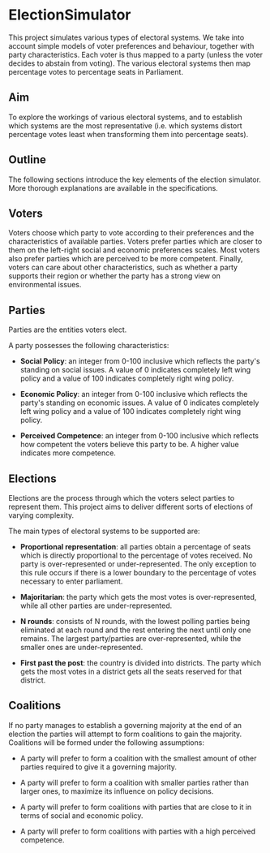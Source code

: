 ElectionSimulator
=================

This project simulates various types of electoral systems. We take into account
simple models of voter preferences and behaviour, together with party
characteristics. Each voter is thus mapped to a party (unless the voter decides
to abstain from voting). The various electoral systems then map percentage votes
to percentage seats in Parliament. 

Aim
---

To explore the workings of various electoral systems, and to establish which
systems are the most representative (i.e. which systems distort percentage votes
least when transforming them into percentage seats).

Outline
-------

The following sections introduce the key elements of the election simulator. 
More thorough explanations are available in the specifications.


Voters
------
Voters choose which party to vote according to their preferences and the 
characteristics of available parties. Voters prefer parties which are closer to
them on the left-right social and economic preferences scales. Most voters also
prefer parties which are perceived to be more competent. Finally, voters can
care about other characteristics, such as whether a party supports their region
or whether the party has a strong view on environmental issues. 

Parties
-------
Parties are the entities voters elect.

A party possesses the following characteristics:

 * **Social Policy**: an integer from 0-100 inclusive which reflects the
     party's standing on social issues. A value of 0 indicates completely left
     wing policy and a value of 100 indicates completely right wing policy.

 * **Economic Policy**: an integer from 0-100 inclusive which reflects the
     party's standing on economic issues. A value of 0 indicates completely left
     wing policy and a value of 100 indicates completely right wing policy.

 * **Perceived Competence**: an integer from 0-100 inclusive which reflects how
     competent the voters believe this party to be. A higher value indicates
     more competence.


Elections
---------
Elections are the process through which the voters select parties to represent
them. This project aims to deliver different sorts of elections of varying
complexity.

The main types of electoral systems to be supported are:

 * **Proportional representation**: all parties obtain a percentage of seats
     which is directly proportional to the percentage of votes received. No
     party is over-represented or under-represented. The only exception to this
     rule occurs if there is a lower boundary to the percentage of votes
     necessary to enter parliament. 

 * **Majoritarian**: the party which gets the most votes is over-represented, 
     while all other parties are under-represented.

 * **N rounds**: consists of N rounds, with the lowest polling parties being
     eliminated at each round and the rest entering the next until only one
     remains. The largest party/parties are over-represented, while the smaller
     ones are under-represented.
     
 * **First past the post**: the country is divided into districts. The party
     which gets the most votes in a district gets all the seats reserved for
     that district. 
   
Coalitions
----------
If no party manages to establish a governing majority at the end of an election
the parties will attempt to form coalitions to gain the majority. Coalitions
will be formed under the following assumptions:

 * A party will prefer to form a coalition with the smallest amount of other
   parties required to give it a governing majority.

 * A party will prefer to form a coalition with smaller parties rather than 
   larger ones, to maximize its influence on policy decisions.

 * A party will prefer to form coalitions with parties that are close to it in
   terms of social and economic policy.

 * A party will prefer to form coalitions with parties with a high perceived
   competence.
